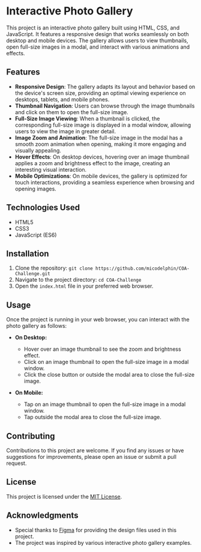 # Interactive Photo Gallery

This project is an interactive photo gallery built using HTML, CSS, and JavaScript. It features a responsive design that works seamlessly on both desktop and mobile devices. The gallery allows users to view thumbnails, open full-size images in a modal, and interact with various animations and effects.

## Features

- **Responsive Design**: The gallery adapts its layout and behavior based on the device's screen size, providing an optimal viewing experience on desktops, tablets, and mobile phones.
- **Thumbnail Navigation**: Users can browse through the image thumbnails and click on them to open the full-size image.
- **Full-Size Image Viewing**: When a thumbnail is clicked, the corresponding full-size image is displayed in a modal window, allowing users to view the image in greater detail.
- **Image Zoom and Animation**: The full-size image in the modal has a smooth zoom animation when opening, making it more engaging and visually appealing.
- **Hover Effects**: On desktop devices, hovering over an image thumbnail applies a zoom and brightness effect to the image, creating an interesting visual interaction.
- **Mobile Optimizations**: On mobile devices, the gallery is optimized for touch interactions, providing a seamless experience when browsing and opening images.

## Technologies Used

- HTML5
- CSS3
- JavaScript (ES6)

## Installation

1. Clone the repository: `git clone https://github.com/micodelphin/COA-Challenge.git`
2. Navigate to the project directory: `cd COA-Challenge`
3. Open the `index.html` file in your preferred web browser.

## Usage

Once the project is running in your web browser, you can interact with the photo gallery as follows:

- **On Desktop:**
  - Hover over an image thumbnail to see the zoom and brightness effect.
  - Click on an image thumbnail to open the full-size image in a modal window.
  - Click the close button or outside the modal area to close the full-size image.

- **On Mobile:**
  - Tap on an image thumbnail to open the full-size image in a modal window.
  - Tap outside the modal area to close the full-size image.

## Contributing

Contributions to this project are welcome. If you find any issues or have suggestions for improvements, please open an issue or submit a pull request.

## License

This project is licensed under the [MIT License](LICENSE).

## Acknowledgments

- Special thanks to [Figma](https://www.figma.com/design/XF6xlvvHBv12WFveDjVoso/COA-Take-home-Challenge?node-id=0-1&t=fdBvdtZwkpw7inVP-1) for providing the design files used in this project.
- The project was inspired by various interactive photo gallery examples.

